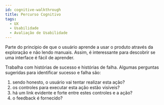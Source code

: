 ```yaml
---
id: cognitive-walkthrough
title: Percurso Cognitivo
tags:
  - UX
  - Usabilidade
  - Avaliação de Usabilidade
---
```


Parte do principio de que o usuário aprende a usar o produto através da exploração e não lendo manuais. Assim, é interessante para descobrir se uma interface é fácil de aprender.

Trabalha com histórias de sucesso e histórias de falha. Algumas perguntas sugeridas para identificar sucesso e falha são:

1. sendo honesto, o usuário vai tentar realizar esta ação?
2. os controles para executar esta ação estão visíveis?
3. há um link evidente e forte entre estes controles e a ação?
4. o feedback é fornecido?
